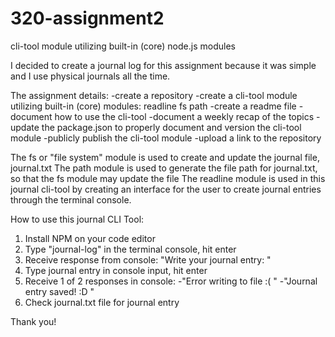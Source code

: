 # 320-assignment2
cli-tool module utilizing built-in (core) node.js modules

I decided to create a journal log for this assignment because it was simple and I use physical journals all the time.

The assignment details:
-create a repository
-create a cli-tool module utilizing built-in (core) modules:
    readline
    fs
    path
-create a readme file
-document how to use the cli-tool
-document a weekly recap of the topics
-update the package.json to properly document and version the cli-tool module
-publicly publish the cli-tool module
-upload a link to the repository

The fs or "file system" module is used to create and update the journal file, journal.txt
The path module is used to generate the file path for journal.txt, so that the fs module may update the file
The readline module is used in this journal cli-tool by creating an interface for the user to create journal entries through the terminal console.

How to use this journal CLI Tool:
1. Install NPM on your code editor
2. Type "journal-log" in the terminal console, hit enter
3. Receive response from console: "Write your journal entry: "
4. Type journal entry in console input, hit enter
5. Receive 1 of 2 responses in console:
    -"Error writing to file :( "
    -"Journal entry saved! :D "
6. Check journal.txt file for journal entry

Thank you!
